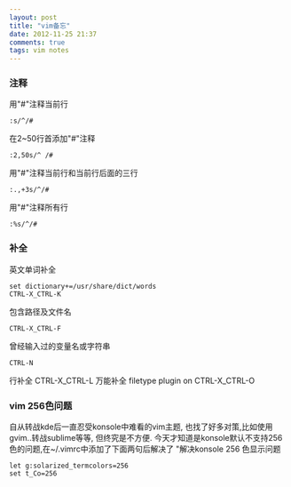 ```yaml
---
layout: post
title: "vim备忘"
date: 2012-11-25 21:37
comments: true
tags: vim notes
---
```


### 注释

用"#"注释当前行

	:s/^/#

在2~50行首添加"#"注释

	:2,50s/^ /#

用"#"注释当前行和当前行后面的三行

	:.,+3s/^/#

用"#"注释所有行

	:%s/^/#

### 补全

英文单词补全

	set dictionary+=/usr/share/dict/words
	CTRL-X_CTRL-K

包含路径及文件名

	CTRL-X_CTRL-F

曾经输入过的变量名或字符串

	CTRL-N

行补全
	CTRL-X_CTRL-L
万能补全
	filetype plugin on
	CTRL-X_CTRL-O

### vim 256色问题

自从转战kde后一直忍受konsole中难看的vim主题, 也找了好多对策,比如使用gvim..转战sublime等等, 但终究是不方便. 今天才知道是konsole默认不支持256色的问题,在~/.vimrc中添加了下面两句后解决了
"解决konsole 256 色显示问题

	let g:solarized_termcolors=256
	set t_Co=256
